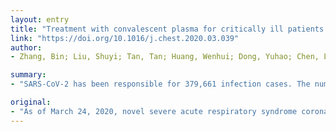 ```yaml
---
layout: entry
title: "Treatment with convalescent plasma for critically ill patients with SARS-CoV-2 infection"
link: "https://doi.org/10.1016/j.chest.2020.03.039"
author:
- Zhang, Bin; Liu, Shuyi; Tan, Tan; Huang, Wenhui; Dong, Yuhao; Chen, Luyan; Chen, Qiuying; Zhang, Lu; Zhong, Qingyang; Zhang, Xiaoping; Zou, Yujian; Zhang, Shuixing

summary:
- "SARS-CoV-2 has been responsible for 379,661 infection cases. The number is still increasing rapidly. We presented four critically ill patients with SARS. CoV-2 infection. All four recovered from SARS infection eventually. randomized trials are needed to eliminate the effects of other treatments. Infection cases, a pregnant woman and pregnant woman were treated with supportive care and convalescent plasma."

original:
- "As of March 24, 2020, novel severe acute respiratory syndrome coronavirus 2 (SARS-CoV-2) has been responsible for 379,661 infection cases with 16,428 deaths globally and the number is still increasing rapidly. Herein, we presented four critically ill patients with SARS-CoV-2 infection who received supportive care and convalescent plasma. Although all the four patients (including a pregnant woman) recovered from SARS-CoV-2 infection eventually, randomized trials are needed to eliminate the effect of other treatments and investigate the safety and efficacy of convalescent plasma therapy."
---
```


